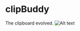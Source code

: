 # clipBuddy
The clipboard evolved.
![Alt text](https://github.com/kumailn/clipBuddy/app/src/main/res/drawable/-feature-graphic.png?raw=true "Optional Title")
